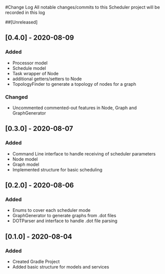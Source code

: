 #Change Log
All notable changes/commits to this Scheduler project will be recorded in this log


##[Unreleased]

## [0.4.0] - 2020-08-09
### Added
- Processor model
- Schedule model
- Task wrapper of Node
- additional getters/setters to Node
- TopologyFinder to generate a topology of nodes for a graph

### Changed
- Uncommented commented-out features in Node, Graph and GraphGenerator


## [0.3.0] - 2020-08-07
### Added
- Command Line interface to handle receiving of scheduler parameters
- Node model 
- Graph model
- Implemented structure for basic scheduling

## [0.2.0] - 2020-08-06
### Added
- Enums to cover each scheduler mode
- GraphGenerator to generate graphs from .dot files
- DOTParser and interface to handle .dot file parsing


## [0.1.0] - 2020-08-04
### Added
- Created Gradle Project
- Added basic structure for models and services

